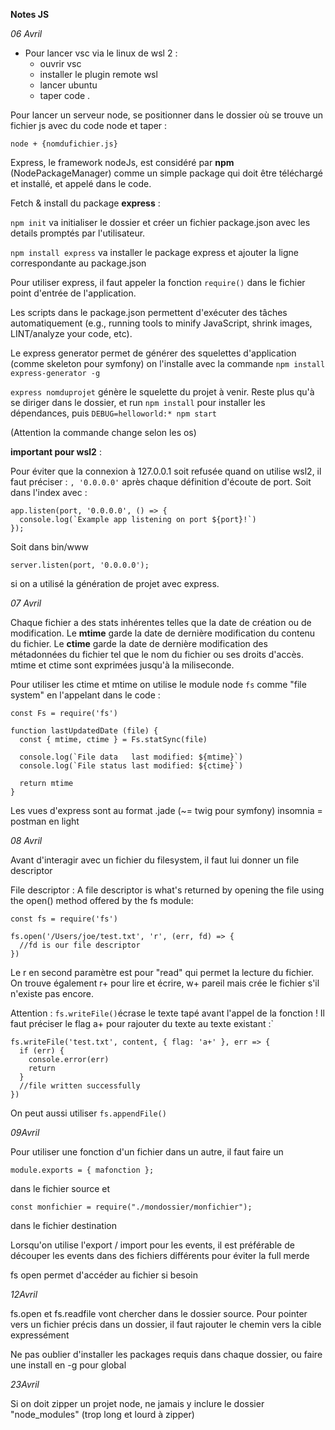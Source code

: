 **Notes JS**

*06 Avril*

- Pour lancer vsc via le linux de wsl 2 :
    - ouvrir vsc
    - installer le plugin remote wsl
    - lancer ubuntu
    - taper code .

Pour lancer un serveur node, se positionner dans le dossier où se trouve un fichier js avec du code node et taper :

```node + {nomdufichier.js}```

Express, le framework nodeJs, est considéré par **npm** (NodePackageManager) comme un simple package qui doit être téléchargé et installé, et appelé dans le code.

Fetch & install du package **express** :

```npm init``` va initialiser le dossier et créer un fichier package.json avec les details promptés par l'utilisateur.

```npm install express``` va installer le package express et ajouter la ligne correspondante au package.json

Pour utiliser express, il faut appeler la fonction ```require()``` dans le fichier point d'entrée de l'application.

Les scripts dans le package.json permettent d'exécuter des tâches automatiquement (e.g., running tools to minify JavaScript, shrink images, LINT/analyze your code, etc).

Le express generator permet de générer des squelettes d'application (comme skeleton pour symfony) on l'installe avec la commande ```npm install express-generator -g```

```express nomduprojet``` génère le squelette du projet à venir. Reste plus qu'à se diriger dans le dossier, et run ```npm install``` pour installer les dépendances, puis ```DEBUG=helloworld:* npm start```

(Attention la commande change selon les os)

**important pour wsl2** :

Pour éviter que la connexion à 127.0.0.1 soit refusée quand on utilise wsl2, il faut préciser : ```, '0.0.0.0'``` après chaque définition d'écoute de port. Soit dans l'index avec :
```
app.listen(port, '0.0.0.0', () => {
  console.log(`Example app listening on port ${port}!`)
});
```
Soit dans bin/www

```
server.listen(port, '0.0.0.0');
```
si on a utilisé la génération de projet avec express.

*07 Avril*

Chaque fichier a des stats inhérentes telles que la date de création ou de modification. Le **mtime** garde la date de dernière modification du contenu du fichier. Le **ctime** garde la date de dernière modification des métadonnées du fichier tel que le nom du fichier ou ses droits d'accès. mtime et ctime sont exprimées jusqu'à la miliseconde.

Pour utiliser les ctime et mtime on utilise le module node ```fs``` comme "file system" en l'appelant dans le code :
```
const Fs = require('fs')

function lastUpdatedDate (file) {  
  const { mtime, ctime } = Fs.statSync(file)

  console.log(`File data   last modified: ${mtime}`)
  console.log(`File status last modified: ${ctime}`)

  return mtime
}
```

Les vues d'express sont au format .jade (~= twig pour symfony)
insomnia = postman en light

*08 Avril*

Avant d'interagir avec un fichier du filesystem, il faut lui donner un file descriptor

File descriptor : A file descriptor is what's returned by opening the file using the open() method offered by the fs module:
```
const fs = require('fs')

fs.open('/Users/joe/test.txt', 'r', (err, fd) => {
  //fd is our file descriptor
})
```
Le r en second paramètre est pour "read" qui permet la lecture du fichier. On trouve également r+ pour lire et écrire, w+ pareil mais crée le fichier s'il n'existe pas encore.

Attention : ```fs.writeFile()```écrase le texte tapé avant l'appel de la fonction ! Il faut préciser le flag a+ pour rajouter du texte au texte existant :`
```
fs.writeFile('test.txt', content, { flag: 'a+' }, err => {
  if (err) {
    console.error(err)
    return
  }
  //file written successfully
})
```
On peut aussi utiliser ``fs.appendFile()``

*09Avril*

Pour utiliser une fonction d'un fichier dans un autre, il faut faire un 
```
module.exports = { mafonction };
```
dans le fichier source et 
```
const monfichier = require("./mondossier/monfichier");
```
dans le fichier destination

Lorsqu'on utilise l'export / import pour les events, il est préférable de découper les events dans des fichiers différents pour éviter la full merde

fs open permet d'accéder au fichier si besoin

*12Avril*

fs.open et fs.readfile vont chercher dans le dossier source. Pour pointer vers un fichier précis dans un dossier, il faut rajouter le chemin vers la cible expressément

Ne pas oublier d'installer les packages requis dans chaque dossier, ou faire une install en -g pour global

*23Avril*

Si on doit zipper un projet node, ne jamais y inclure le dossier "node_modules" (trop long et lourd à zipper)